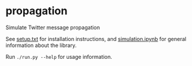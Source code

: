 # propagation

Simulate Twitter message propagation

See [setup.txt](setup.txt) for installation instructions, and [simulation.ipynb](simulation.ipynb) for general
information about the library.

Run `./run.py --help` for usage information.

